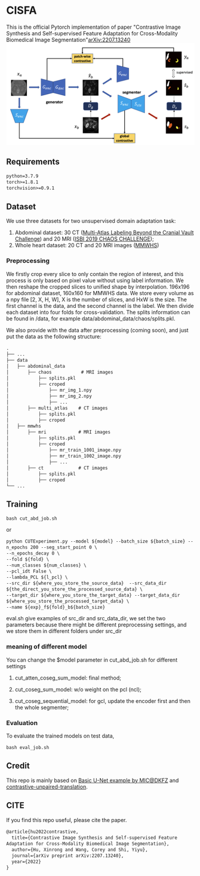 # CISFA
This is the official Pytorch implementation of paper "Contrastive Image Synthesis and Self-supervised Feature Adaptation for Cross-Modality 
Biomedical Image Segmentation"[arXiv:2207.13240](https://arxiv.org/pdf/2207.13240.pdf)
![framework of our methods](./framework.png)
## Requirements
```
python=3.7.9
torch>=1.8.1
torchvision>=0.9.1
```
## Dataset
We use three datasets for two unsupervised domain adaptation task:
1. Abdominal dataset: 30 CT ([Multi-Atlas Labeling Beyond the Cranial Vault
Challenge](https://www.synapse.org/#!Synapse:syn3193805/wiki/89480)) and 20 MRI ([ISBI 2019
CHAOS CHALLENGE](https://chaos.grand-challenge.org/Download/));
2. Whole heart dataset: 20 CT and 20 MRI images ([MMWHS](https://zmiclab.github.io/zxh/0/mmwhs/))

### Preprocessing
We firstly crop every slice to only contain the region of interest, and this process is only based on pixel value 
without using label information. We then reshape the cropped slices to unified shape by interpolation. 196x196 for 
abdominal dataset, 160x160 for MMWHS data. We store every volume as a npy file [2, X, H, W], X is the number of slices, 
and HxW is the size. The first channel is the data, and the second channel is the label. We then divide each dataset into 
four folds for cross-validation. The splits information can be found in /data, for example data/abdominal_data/chaos/splits.pkl.

We also provide with the data after preprocessing (coming soon), and just put the data as the following structure:

    .
    ├── ...
    ├── data                    
    │   ├── abdominal_data              
    │       ├── chaos           # MRI images
    │           ├── splits.pkl
    │           ├── croped
    │               ├── mr_img_1.npy
    │               ├── mr_img_2.npy
    │               ├── ...
    │       ├── multi_atlas    # CT images
    │           ├── splits.pkl
    │           ├── croped
    │   ├── mmwhs            
    │       ├── mri            # MRI images
    │           ├── splits.pkl
    │           ├── croped
    │               ├── mr_train_1001_image.npy
    │               ├── mr_train_1002_image.npy
    │               ├── ...
    │       ├── ct             # CT images
    │           ├── splits.pkl
    │           ├── croped
    └── ...

## Training
```
bash cut_abd_job.sh
```
or 
```
python CUTExperiment.py --model ${model} --batch_size ${batch_size} --n_epochs 200 --seg_start_point 0 \
--n_epochs_decay 0 \
--fold ${fold} \
--num_classes ${num_classes} \
--pcl_idt False \
--lambda_PCL ${l_pcl} \
--src_dir ${where_you_store_the_source_data}  --src_data_dir ${the_direct_you_store_the_processed_source_data} \
--target_dir ${where_you_store_the_target_data} --target_data_dir ${where_you_store_the_processed_target_data} \
--name ${exp}_f${fold}_b${batch_size}
```
eval.sh give examples of src_dir and src_data_dir, we set the two parameters because there might be different 
preprocessing settings, and we store them in different folders under src_dir 

### meaning of different model
You can change the $model parameter in cut_abd_job.sh for different settings


1. cut_atten_coseg_sum_model: final method;

2. cut_coseg_sum_model: w/o weight on the pcl (ncl);

3. cut_coseg_sequential_model: for gcl, update the encoder first and then the whole segmenter;


### Evaluation
To evaluate the trained models on test data,
```angular2html
bash eval_job.sh
```

## Credit
This repo is mainly based on [Basic U-Net example by MIC@DKFZ](https://github.com/MIC-DKFZ/basic_unet_example) and 
[contrastive-unpaired-translation](https://github.com/taesungp/contrastive-unpaired-translation).

## CITE
If you find this repo useful, please cite the paper.
```
@article{hu2022contrastive,
  title={Contrastive Image Synthesis and Self-supervised Feature Adaptation for Cross-Modality Biomedical Image Segmentation},
  author={Hu, Xinrong and Wang, Corey and Shi, Yiyu},
  journal={arXiv preprint arXiv:2207.13240},
  year={2022}
}
```
